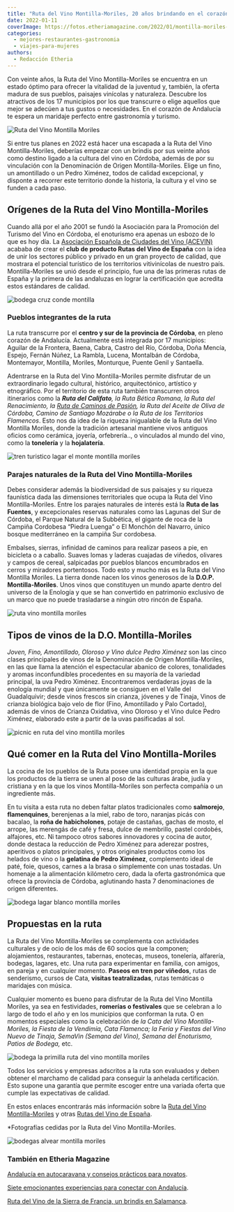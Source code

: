 ```yaml
---
title: "Ruta del Vino Montilla-Moriles, 20 años brindando en el corazón de Andalucía"
date: 2022-01-11
coverImage: https://fotos.etheriamagazine.com/2022/01/montilla-moriles-vinedos.jpg
categories: 
  - mejores-restaurantes-gastronomia
  - viajes-para-mujeres
authors: 
  - Redacción Etheria
---
```


Con veinte años, la Ruta del Vino Montilla-Moriles se encuentra en un estado óptimo para ofrecer la vitalidad de la juventud y, también, la oferta madura de sus pueblos, paisajes vinícolas y naturaleza. Descubre los atractivos de los 17 municipios por los que transcurre o elige aquellos que mejor se adecúen a tus gustos o necesidades. En el corazón de Andalucía te espera un maridaje perfecto entre gastronomía y turismo.

![Ruta del Vino Montilla Moriles](https://fotos.etheriamagazine.com/2022/01/montilla-moriles-1.jpg "Un paseo entre viñas de la Ruta del Vino Montilla-Moriles.")

Si entre tus planes en 2022 está hacer una escapada a la Ruta del Vino Montilla-Moriles, 
deberías empezar con un brindis por sus veinte años como destino ligado a la cultura del 
vino en Córdoba, además de por su vinculación con la Denominación de Origen 
Montilla-Moriles. Elige un fino, un amontillado o un Pedro Ximénez, todos de calidad 
excepcional, y disponte a recorrer este territorio donde la historia, la cultura y el 
vino se funden a cada paso. 

## Orígenes de la Ruta del Vino Montilla-Moriles

Cuando allá por el año 2001 se fundó la Asociación para la Promoción del Turismo del 
Vino en Córdoba, el enoturismo era apenas un esbozo de lo que es hoy día. La [Asociación 
Española de Ciudades del Vino (ACEVIN)](https://www.acevin.es/) acababa de crear el 
**club de producto Rutas del Vino de España** con la idea de unir los sectores público y 
privado en un gran proyecto de calidad, que mostrara el potencial turístico de los 
territorios vitivinícolas de nuestro país. Montilla-Moriles se unió desde el principio, 
fue una de las primeras rutas de España y la primera de las andaluzas en lograr la 
certificación que acredita estos estándares de calidad. 

![bodega cruz conde montilla](https://fotos.etheriamagazine.com/2022/01/bodega-CruzConde.jpg "Bodegas Cruz Conde.")

### Pueblos integrantes de la ruta

La ruta transcurre por el **centro y sur de la provincia de Córdoba**, en pleno corazón 
de Andalucía. Actualmente está integrada por 17 municipios: Aguilar de la Frontera, 
Baena, Cabra, Castro del Río, Córdoba, Doña Mencía, Espejo, Fernán Núñez, La Rambla, 
Lucena, Montalbán de Córdoba, Montemayor, Montilla, Moriles, Monturque, Puente Genil y 
Santaella. 

Adentrarse en la Ruta del Vino Montilla-Moriles permite disfrutar de un extraordinario 
legado cultural, histórico, arquitectónico, artístico y etnográfico. Por el territorio 
de esta ruta también transcurren otros itinerarios como la _**Ruta del Califato**, la 
Ruta Bética Romana, la Ruta del Renacimiento, la [Ruta de Caminos de 
Pasión](https://etheriamagazine.com/2019/12/06/caminos-pasion-ruta-10-pueblos-de-andalucia/), 
la Ruta del Aceite de Oliva de Córdoba, Camino de Santiago Mozárabe o la Ruta de los 
Territorios Flamencos_. Esto nos da idea de la riqueza inigualable de la Ruta del Vino 
Montilla Moriles, donde la tradición artesanal mantiene vivos antiguos oficios como 
cerámica, joyería, orfebrería.., o vinculados al mundo del vino, como la **tonelería** y 
la **hojalatería**. 

![tren turistico lagar el monte montilla moriles](https://fotos.etheriamagazine.com/2022/01/Tren-turistico-Lagar-El-Monte.jpg "Tren turístico de las Bodegas Lagar El Monte.")

### Parajes naturales de la Ruta del Vino Montilla-Moriles

Debes considerar además la biodiversidad de sus paisajes y su riqueza faunística dada 
las dimensiones territoriales que ocupa la Ruta del Vino Montilla-Moriles. Entre los 
parajes naturales de interés está la **Ruta de las Fuentes**, y excepcionales reservas 
naturales como las Lagunas del Sur de Córdoba, el Parque Natural de la Subbética, el 
gigante de roca de la Campiña Cordobesa “Piedra Luenga” o El Monchón del Navarro, único 
bosque mediterráneo en la campiña Sur cordobesa. 

Embalses, sierras, infinidad de caminos para realizar paseos a pie, en bicicleta o a 
caballo. Suaves lomas y laderas cuajadas de viñedos, olivares y campos de cereal, 
salpicadas por pueblos blancos encumbrados en cerros y miradores portentosos. Todo esto 
y mucho más es la Ruta del Vino Montilla Moriles. La tierra donde nacen los vinos 
generosos de la **D.O.P. Montilla-Moriles**. Unos vinos que constituyen un mundo aparte 
dentro del universo de la Enología y que se han convertido en patrimonio exclusivo de un 
marco que no puede trasladarse a ningún otro rincón de España. 

![ruta vino montilla moriles](https://fotos.etheriamagazine.com/2022/01/brindis-montilla-moriles.jpg "Un brindis entre viñedos es una actividad imprescindible.")

## Tipos de vinos de la D.O. Montilla-Moriles

_Joven, Fino, Amontillado, Oloroso y Vino dulce Pedro Ximénez_ son las cinco clases 
principales de vinos de la Denominación de Origen Montilla-Moriles, en las que llama la 
atención el espectacular abanico de colores, tonalidades y aromas inconfundibles 
procedentes en su mayoría de la variedad principal, la uva Pedro Ximénez. Encontraremos 
verdaderas joyas de la enología mundial y que únicamente se consiguen en el Valle del 
Guadalquivir; desde vinos frescos sin crianza, jóvenes y de Tinaja, Vinos de crianza 
biológica bajo velo de flor (Fino, Amontillado y Palo Cortado), además de vinos de 
Crianza Oxidativa, vino Oloroso y el Vino dulce Pedro Ximénez, elaborado este a partir 
de la uvas pasificadas al sol. 

![picnic en ruta del vino montilla moriles](https://fotos.etheriamagazine.com/2022/01/montilla-moriles-picnic.jpg "Algunas bodegas organizan atractivos pícnics entre las vides.")

## Qué comer en la Ruta del Vino Montilla-Moriles

La cocina de los pueblos de la Ruta posee una identidad propia en la que los productos 
de la tierra se unen al poso de las culturas árabe, judía y cristiana y en la que los 
vinos Montilla-Moriles son perfecta compañía o un ingrediente más. 

En tu visita a esta ruta no deben faltar platos tradicionales como **salmorejo**, 
**flamenquines**, berenjenas a la miel, rabo de toro, naranjas picás con bacalao, la 
**roña de habicholones**, potaje de castañas, gachas de mosto, el arrope, las merengás 
de café y fresa, dulce de membrillo, pastel cordobés, alfajores, etc. Ni tampoco otros 
sabores innovadores y cocina de autor, donde destaca la reducción de Pedro Ximénez para 
aderezar postres, aperitivos o platos principales, y otros originales productos como los 
helados de vino o la **gelatina de Pedro Ximénez**, complemento ideal de paté, foie, 
quesos, carnes a la brasa o simplemente con unas tostadas. Un homenaje a la alimentación 
kilómetro cero, dada la oferta gastronómica que ofrece la provincia de Córdoba, 
aglutinando hasta 7 denominaciones de origen diferentes. 

![bodega lagar blanco montilla moriles](https://fotos.etheriamagazine.com/2022/01/bodega-Lagar-Blanco.jpg "Bodega Lagar Blanco.")

## Propuestas en la ruta

La Ruta del Vino Montilla-Moriles se complementa con actividades culturales y de ocio de 
los más de 60 socios que la componen; alojamientos, restaurantes, tabernas, enotecas, 
museos, tonelería, alfarería, bodegas, lagares, etc. Una ruta para experimentar en 
familia, con amigos, en pareja y en cualquier momento. **Paseos en tren por viñedos**, 
rutas de senderismo, cursos de Cata, **visitas teatralizadas**, rutas temáticas o 
maridajes con música. 

Cualquier momento es bueno para disfrutar de la Ruta del Vino Montilla Moriles, ya sea 
en festividades, **romerías o festivales** que se celebran a lo largo de todo el año y 
en los municipios que conforman la ruta. O en momentos especiales como la celebración de 
_la Cata del Vino Montilla- Moriles, la Fiesta de la Vendimia, Cata Flamenca; la Feria y 
Fiestas del Vino Nuevo de Tinaja, SemaVin (Semana del Vino), Semana del Enoturismo, 
Patios de Bodega,_ etc. 

![bodega la primilla ruta del vino montilla moriles](https://fotos.etheriamagazine.com/2022/01/bodega-La-Primilla.jpg "Bodega La Primilla, en Montilla.")

Todos los servicios y empresas adscritos a la ruta son evaluados y deben obtener el 
marchamo de calidad para conseguir la anhelada certificación. Esto supone una garantía 
que permite escoger entre una variada oferta que cumple las expectativas de calidad. 

En estos enlaces encontrarás más información sobre la [Ruta del Vino 
Montilla-Moriles](https://www.turismoyvino.es/) y otras [Rutas del Vino de 
España](https://wineroutesofspain.com/). 

\*Fotografías cedidas por la Ruta del Vino Montilla-Moriles. 

![bodegas alvear montilla moriles](https://fotos.etheriamagazine.com/2022/01/Visita-Alvear.jpg "Visita Bodegas Alvear.")

### También en Etheria Magazine

[Andalucía en autocaravana y consejos prácticos para 
novatos](https://etheriamagazine.com/2021/04/07/consejos-rutas-andalucia-en-autocaravana/). 

[Siete emocionantes experiencias para conectar con 
Andalucía](https://etheriamagazine.com/2021/07/16/experiencias-para-conectar-con-andalucia/). 

[Ruta del Vino de la Sierra de Francia, un brindis en 
Salamanca](https://etheriamagazine.com/2021/08/11/plan-con-amigas-ruta-del-vino-sierra-de-francia/).
